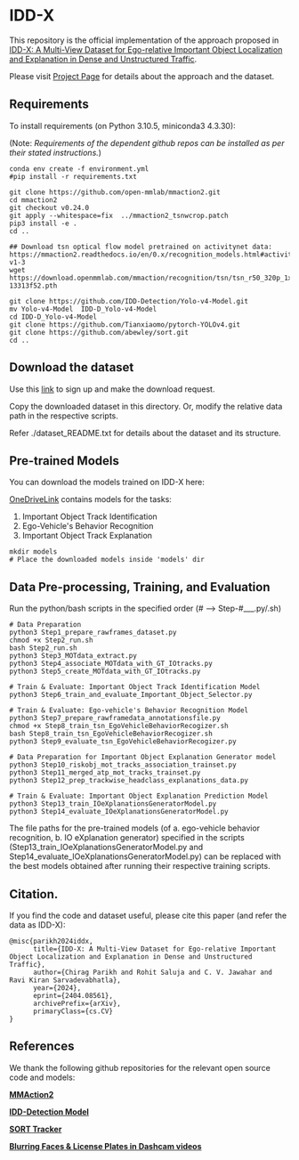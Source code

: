 # IDD-X

This repository is the official implementation of the approach proposed in [IDD-X: A Multi-View Dataset for Ego-relative Important Object Localization and Explanation in Dense and Unstructured Traffic](http://arxiv.org/abs/2404.08561). 

Please visit [Project Page](https://idd-x.github.io/) for details about the approach and the dataset.

<!-- >📋  Optional: include a graphic explaining approach
 -->

## Requirements

To install requirements (on Python 3.10.5, miniconda3 4.3.30):

(Note: *Requirements of the dependent github repos can be installed as per their stated instructions.*)

```setup
conda env create -f environment.yml
#pip install -r requirements.txt

git clone https://github.com/open-mmlab/mmaction2.git
cd mmaction2
git checkout v0.24.0
git apply --whitespace=fix  ../mmaction2_tsnwcrop.patch
pip3 install -e .
cd ..

## Download tsn optical flow model pretrained on activitynet data: https://mmaction2.readthedocs.io/en/0.x/recognition_models.html#activitynet-v1-3
wget https://download.openmmlab.com/mmaction/recognition/tsn/tsn_r50_320p_1x1x8_150e_activitynet_video_flow/tsn_r50_320p_1x1x8_150e_activitynet_video_flow_20200804-13313f52.pth

git clone https://github.com/IDD-Detection/Yolo-v4-Model.git
mv Yolo-v4-Model  IDD-D_Yolo-v4-Model 
cd IDD-D_Yolo-v4-Model 
git clone https://github.com/Tianxiaomo/pytorch-YOLOv4.git
git clone https://github.com/abewley/sort.git
cd ..
```

## Download the dataset

Use this [link](https://idd.insaan.iiit.ac.in/dataset/download/) to sign up and make the download request.

Copy the downloaded dataset in this directory. Or, modify the relative data path in the respective scripts.

Refer ./dataset_README.txt for details about the dataset and its structure.

## Pre-trained Models

You can download the models trained on IDD-X here:

[OneDriveLink](https://iiitaphyd-my.sharepoint.com/:f:/g/personal/chirag_parikh_research_iiit_ac_in/Evottwy5Q39JpDXBu7PvbngBOBPG5Xn4uC2FB3tffLJ7dA?e=hkXYJw) contains models for the tasks:
1. Important Object Track Identification
2. Ego-Vehicle's Behavior Recognition
3. Important Object Track Explanation

```
mkdir models
# Place the downloaded models inside 'models' dir
```

<!-- >Alternatively you can have an additional column in your results table with a link to the models.
 -->
 
## Data Pre-processing, Training, and Evaluation

Run the python/bash scripts in the specified order (# --> Step-#___.py/.sh)
```
# Data Preparation
python3 Step1_prepare_rawframes_dataset.py
chmod +x Step2_run.sh
bash Step2_run.sh
python3 Step3_MOTdata_extract.py
python3 Step4_associate_MOTdata_with_GT_IOtracks.py
python3 Step5_create_MOTdata_with_GT_IOtracks.py

# Train & Evaluate: Important Object Track Identification Model 
python3 Step6_train_and_evaluate_Important_Object_Selector.py

# Train & Evaluate: Ego-vehicle's Behavior Recognition Model 
python3 Step7_prepare_rawframedata_annotationsfile.py
chmod +x Step8_train_tsn_EgoVehicleBehaviorRecogizer.sh
bash Step8_train_tsn_EgoVehicleBehaviorRecogizer.sh
python3 Step9_evaluate_tsn_EgoVehicleBehaviorRecogizer.py

# Data Preparation for Important Object Explanation Generator model
python3 Step10_riskobj_mot_tracks_association_trainset.py
python3 Step11_merged_atp_mot_tracks_trainset.py
python3 Step12_prep_trackwise_headclass_explanations_data.py

# Train & Evaluate: Important Object Explanation Prediction Model 
python3 Step13_train_IOeXplanationsGeneratorModel.py
python3 Step14_evaluate_IOeXplanationsGeneratorModel.py
```

The file paths for the pre-trained models (of a. ego-vehicle behavior recognition, b. IO eXplanation generator) specified in the scripts (Step13_train_IOeXplanationsGeneratorModel.py and Step14_evaluate_IOeXplanationsGeneratorModel.py) can be replaced with the best models obtained after running their respective training scripts.

<!-- ## Results

Our model achieves the following performance on :

### [Image Classification on ImageNet](https://paperswithcode.com/sota/image-classification-on-imagenet)

| Model name         | Top 1 Accuracy  | Top 5 Accuracy |
| ------------------ |---------------- | -------------- |
| My awesome model   |     85%         |      95%       |

>📋  Include a table of results from your paper, and link back to the leaderboard for clarity and context. If your main result is a figure, include that figure and link to the command or notebook to reproduce it. 
 -->

## Citation.
If you find the code and dataset useful, please cite this paper (and refer the data as IDD-X):
```
@misc{parikh2024iddx,
      title={IDD-X: A Multi-View Dataset for Ego-relative Important Object Localization and Explanation in Dense and Unstructured Traffic}, 
      author={Chirag Parikh and Rohit Saluja and C. V. Jawahar and Ravi Kiran Sarvadevabhatla},
      year={2024},
      eprint={2404.08561},
      archivePrefix={arXiv},
      primaryClass={cs.CV}
}
```

## References

We thank the following github repositories for the relevant open source code and models:

**[MMAction2](https://github.com/open-mmlab/mmaction2)**

**[IDD-Detection Model](https://github.com/IDD-Detection/Yolo-v4-Model)**

**[SORT Tracker](https://github.com/abewley/sort)**

**[Blurring Faces & License Plates in Dashcam videos](https://github.com/varungupta31/dashcam_anonymizer)**


